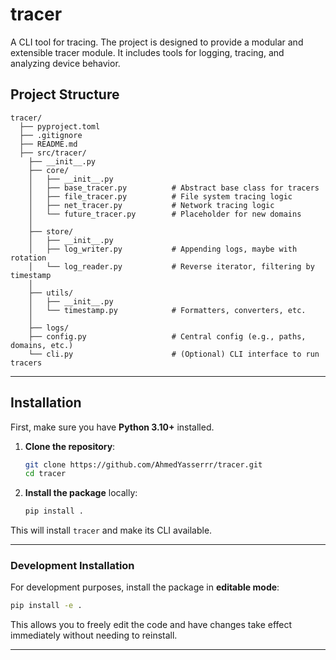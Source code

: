 # tracer

A CLI tool for tracing. The project is designed to provide a modular and extensible tracer module. It includes tools for logging, tracing, and analyzing device behavior.

## Project Structure

```
tracer/
  ├── pyproject.toml
  ├── .gitignore
  ├── README.md
  ├── src/tracer/
    ├── __init__.py
    ├── core/
    │   ├── __init__.py
    │   ├── base_tracer.py          # Abstract base class for tracers
    │   ├── file_tracer.py          # File system tracing logic
    │   ├── net_tracer.py           # Network tracing logic
    │   └── future_tracer.py        # Placeholder for new domains
    │
    ├── store/
    │   ├── __init__.py
    │   ├── log_writer.py           # Appending logs, maybe with rotation
    │   └── log_reader.py           # Reverse iterator, filtering by timestamp
    │
    ├── utils/
    │   ├── __init__.py
    │   └── timestamp.py            # Formatters, converters, etc.
    │
    ├── logs/
    ├── config.py                   # Central config (e.g., paths, domains, etc.)
    └── cli.py                      # (Optional) CLI interface to run tracers
```

---

## Installation

First, make sure you have **Python 3.10+** installed.

1. **Clone the repository**:

   ```bash
   git clone https://github.com/AhmedYasserrr/tracer.git
   cd tracer
   ```

2. **Install the package** locally:

   ```bash
   pip install .
   ```

This will install `tracer` and make its CLI available.

---

### Development Installation

For development purposes, install the package in **editable mode**:

```bash
pip install -e .
```

This allows you to freely edit the code and have changes take effect immediately without needing to reinstall.

---
